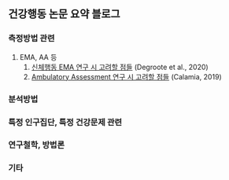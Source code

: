 ## 건강행동 논문 요약 블로그

### 측정방법 관련
1. EMA, AA 등
    1. [신체행동 EMA 연구 시 고려할 점들](https://jup014.github.io/HealthBehavior_ArticleSummary/Apr2021/Degroote(2020)) (Degroote et al., 2020)
    2. [Ambulatory Assessment 연구 시 고려할 점들](https://jup014.github.io/HealthBehavior_ArticleSummary/Apr2021/Calamia(2019)) (Calamia, 2019)

### 분석방법

### 특정 인구집단, 특정 건강문제 관련

### 연구철학, 방법론

### 기타
